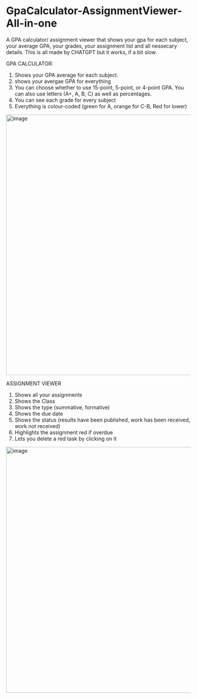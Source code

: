 # GpaCalculator-AssignmentViewer-All-in-one
A GPA calculator/ assignment viewer that shows your gpa for each subject, your average GPA, your grades, your assignment list and all nessecary details. This is all made by CHATGPT but it works, if a bit slow. 

GPA CALCULATOR:

1. Shows your GPA average for each subject.
2. shows your avergae GPA for everything
3. You can choose whether to use 15-point, 5-point, or 4-point GPA. You can also use letters (A+, A, B, C) as well as percentages.
4. You can see each grade for every subject
5. Everything is colour-coded (green for A, orange for C-B, Red for lower)

<img width="819" height="708" alt="image" src="https://github.com/user-attachments/assets/e1ed2ced-a21d-48bf-82f6-9c9dd6cd1f57" />

ASSIGNMENT VIEWER

1. Shows all your assignments
2. Shows the Class
3. Shows the type (summative, formative)
4. Shows the due date
5. Shows the status (results have been published, work has been received, work not received)
6. Highlights the assignment red if overdue
7. Lets you delete a red task by clicking on it

<img width="803" height="668" alt="image" src="https://github.com/user-attachments/assets/d5a75100-c78c-4483-86d9-a82619be91e7" />

